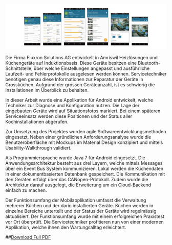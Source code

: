 ![Fluxron Smart Kitchen](https://raw.githubusercontent.com/aerobless/FluxronSmartKitchen-Application/master/images/appscreen_header.jpg)

Die Firma Fluxron Solutions AG entwickelt in Amriswil Heizlösungen und Küchengeräte
auf Induktionsbasis. Diese Geräte besitzen eine Bluetooth-Schnittstelle, über welche
Einstellungen angepasst und ausführliche Laufzeit- und Fehlerprotokolle ausgelesen
werden können. Servicetechniker benötigen genau diese Informationen zur Reparatur
der Geräte in Grossküchen. Aufgrund der grossen Geräteanzahl, ist es schwierig die
Installationen im Überblick zu behalten.

In dieser Arbeit wurde eine Applikation für Android entwickelt, welche Techniker zur
Diagnose und Konfiguration nutzen. Die Lage der eingebauten Geräte wird auf Situationsfotos
markiert. Bei einem späteren Serviceeinsatz werden diese Positionen und der
Status aller Kochinstallationen abgerufen.

Zur Umsetzung des Projektes wurden agile Softwareentwicklungsmethoden eingesetzt.
Neben einer gründlichen Anforderungsanalyse wurde die Benutzeroberfläche mit Mockups
im Material Design konzipiert und mittels Usability-Walkthrough validiert.

Als Programmiersprache wurde Java 7 für Android eingesetzt. Die Anwendungsarchitektur
besteht aus drei Layern, welche mittels Messages über ein Event Bus System
kommunizieren. Lokal werden die Küchendaten in einer dokumentbasierten Datenbank
gespeichert. Die Kommunikation mit den Geräten erfolgt über das CANopen-Protokoll.
Zudem wurde die Architektur darauf ausgelegt, die Erweiterung um ein Cloud-Backend
einfach zu machen.

Der Funktionsumfang der Mobilapplikation umfasst die Verwaltung mehrerer Küchen
und der darin installierten Geräte. Küchen werden in einzelne Bereiche unterteilt und
der Status der Geräte wird regelmässig aktualisiert. Der Funktionsumfang wurde mit
einem erfolgreichen Praxistest vor Ort überprüft. Die Servicetechniker profitieren nun
von einer modernen Applikation, welche ihnen den Wartungsalltag erleichtert.

##[Download Full PDF](https://raw.githubusercontent.com/aerobless/FluxronSmartKitchen-Documentation/FluxronSmartKitchen.pdf)